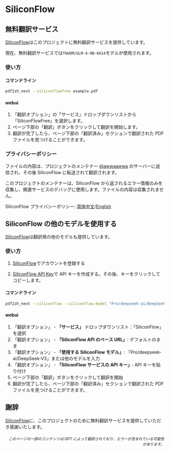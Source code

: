 # SiliconFlow

## 無料翻訳サービス

[SiliconFlow](https://siliconflow.cn)はこのプロジェクトに無料翻訳サービスを提供しています。

現在、無料翻訳サービスでは`THUDM/GLM-4-9B-0414`モデルが使用されます。

### 使い方

#### コマンドライン

```bash
pdf2zh_next --siliconflowfree example.pdf 
```

#### webui

1. 「翻訳オプション」の「サービス」ドロップダウンリストから「SiliconFlowFree」を選択します。
2. ページ下部の「翻訳」ボタンをクリックして翻訳を開始します。
3. 翻訳が完了したら、ページ下部の「翻訳済み」セクションで翻訳された PDF ファイルを見つけることができます。


### プライバシーポリシー

ファイルの内容は、プロジェクトのメンテナー [@awwaawwa](https://github.com/awwaawwa) のサーバーに送信され、その後 SiliconFlow に転送されて翻訳されます。

このプロジェクトのメンテナーは、SiliconFlow から返されるエラー情報のみを収集し、関連サービスのデバッグに使用します。ファイルの内容は収集されません。

SiliconFlow プライバシーポリシー: [简体中文](https://docs.siliconflow.cn/cn/legals/privacy-policy)/[English](https://docs.siliconflow.cn/en/legals/privacy-policy)



## SiliconFlow の他のモデルを使用する

[SiliconFlow](https://siliconflow.cn)は翻訳用の他のモデルも提供しています。

### 使い方

1. [SiliconFlow](https://siliconflow.cn)でアカウントを登録する

2. [SiliconFlow API Key](https://cloud.siliconflow.cn/me/account/ak)で API キーを作成する。その後、キーをクリックしてコピーします。

#### コマンドライン

```bash
pdf2zh_next --siliconflow --siliconflow-model "Pro/deepseek-ai/DeepSeek-V3" --siliconflow-api-key <your-api-key> example.pdf
```

#### webui

1. 「翻訳オプション」 - **「サービス」** ドロップダウンリスト：「SiliconFlow」を選択
2. 「翻訳オプション」 - **「SiliconFlow API のベース URL」**: デフォルトのまま
3. 「翻訳オプション」 - **「使用する SiliconFlow モデル」**: 「Pro/deepseek-ai/DeepSeek-V3」または他のモデルを入力
4. 「翻訳オプション」 - **「SiliconFlow サービスの API キー」**: API キーを貼り付け
5. ページ下部の「翻訳」ボタンをクリックして翻訳を開始
6. 翻訳が完了したら、ページ下部の「翻訳済み」セクションで翻訳された PDF ファイルを見つけることができます。


## 謝辞

[SiliconFlow](https://siliconflow.cn)に、このプロジェクトのために無料翻訳サービスを提供していただき感謝いたします。

<div align="right"> 
<h6><small>このページの一部のコンテンツは GPT によって翻訳されており、エラーが含まれている可能性があります。</small></h6>